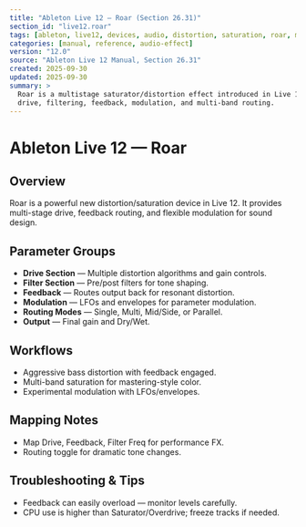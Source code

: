 ```yaml
---
title: "Ableton Live 12 — Roar (Section 26.31)"
section_id: "live12.roar"
tags: [ableton, live12, devices, audio, distortion, saturation, roar, multistage]
categories: [manual, reference, audio-effect]
version: "12.0"
source: "Ableton Live 12 Manual, Section 26.31"
created: 2025-09-30
updated: 2025-09-30
summary: >
  Roar is a multistage saturator/distortion effect introduced in Live 12, offering
  drive, filtering, feedback, modulation, and multi-band routing.
---
```


# Ableton Live 12 — Roar

## Overview
Roar is a powerful new distortion/saturation device in Live 12. It provides multi-stage drive, 
feedback routing, and flexible modulation for sound design.

## Parameter Groups
- **Drive Section** — Multiple distortion algorithms and gain controls.
- **Filter Section** — Pre/post filters for tone shaping.
- **Feedback** — Routes output back for resonant distortion.
- **Modulation** — LFOs and envelopes for parameter modulation.
- **Routing Modes** — Single, Multi, Mid/Side, or Parallel.
- **Output** — Final gain and Dry/Wet.

## Workflows
- Aggressive bass distortion with feedback engaged.
- Multi-band saturation for mastering-style color.
- Experimental modulation with LFOs/envelopes.

## Mapping Notes
- Map Drive, Feedback, Filter Freq for performance FX.
- Routing toggle for dramatic tone changes.

## Troubleshooting & Tips
- Feedback can easily overload — monitor levels carefully.
- CPU use is higher than Saturator/Overdrive; freeze tracks if needed.
